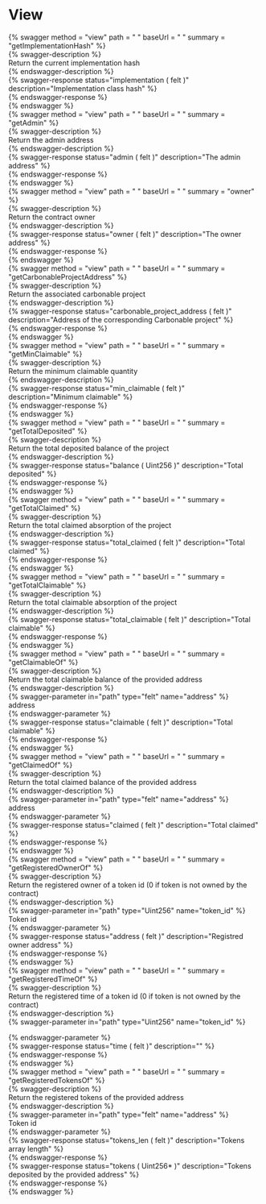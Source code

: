 
View
====
  
{% swagger method = "view" path = " " baseUrl = " " summary = "getImplementationHash" %}  
{% swagger-description %}  
Return the current implementation hash  
{% endswagger-description %}  
{% swagger-response status="implementation ( felt )" description="Implementation class hash" %}  
{% endswagger-response %}  
{% endswagger %}  
{% swagger method = "view" path = " " baseUrl = " " summary = "getAdmin" %}  
{% swagger-description %}  
Return the admin address  
{% endswagger-description %}  
{% swagger-response status="admin ( felt )" description="The admin address" %}  
{% endswagger-response %}  
{% endswagger %}  
{% swagger method = "view" path = " " baseUrl = " " summary = "owner" %}  
{% swagger-description %}  
Return the contract owner  
{% endswagger-description %}  
{% swagger-response status="owner ( felt )" description="The owner address" %}  
{% endswagger-response %}  
{% endswagger %}  
{% swagger method = "view" path = " " baseUrl = " " summary = "getCarbonableProjectAddress" %}  
{% swagger-description %}  
Return the associated carbonable project  
{% endswagger-description %}  
{% swagger-response status="carbonable_project_address ( felt )" description="Address of the corresponding Carbonable project" %}  
{% endswagger-response %}  
{% endswagger %}  
{% swagger method = "view" path = " " baseUrl = " " summary = "getMinClaimable" %}  
{% swagger-description %}  
Return the minimum claimable quantity  
{% endswagger-description %}  
{% swagger-response status="min_claimable ( felt )" description="Minimum claimable" %}  
{% endswagger-response %}  
{% endswagger %}  
{% swagger method = "view" path = " " baseUrl = " " summary = "getTotalDeposited" %}  
{% swagger-description %}  
Return the total deposited balance of the project  
{% endswagger-description %}  
{% swagger-response status="balance ( Uint256 )" description="Total deposited" %}  
{% endswagger-response %}  
{% endswagger %}  
{% swagger method = "view" path = " " baseUrl = " " summary = "getTotalClaimed" %}  
{% swagger-description %}  
Return the total claimed absorption of the project  
{% endswagger-description %}  
{% swagger-response status="total_claimed ( felt )" description="Total claimed" %}  
{% endswagger-response %}  
{% endswagger %}  
{% swagger method = "view" path = " " baseUrl = " " summary = "getTotalClaimable" %}  
{% swagger-description %}  
Return the total claimable absorption of the project  
{% endswagger-description %}  
{% swagger-response status="total_claimable ( felt )" description="Total claimable" %}  
{% endswagger-response %}  
{% endswagger %}  
{% swagger method = "view" path = " " baseUrl = " " summary = "getClaimableOf" %}  
{% swagger-description %}  
Return the total claimable balance of the provided address  
{% endswagger-description %}  
{% swagger-parameter in="path" type="felt" name="address" %}  
address  
{% endswagger-parameter %}  
{% swagger-response status="claimable ( felt )" description="Total claimable" %}  
{% endswagger-response %}  
{% endswagger %}  
{% swagger method = "view" path = " " baseUrl = " " summary = "getClaimedOf" %}  
{% swagger-description %}  
Return the total claimed balance of the provided address  
{% endswagger-description %}  
{% swagger-parameter in="path" type="felt" name="address" %}  
address  
{% endswagger-parameter %}  
{% swagger-response status="claimed ( felt )" description="Total claimed" %}  
{% endswagger-response %}  
{% endswagger %}  
{% swagger method = "view" path = " " baseUrl = " " summary = "getRegisteredOwnerOf" %}  
{% swagger-description %}  
Return the registered owner of a token id (0 if token is not owned by the contract)  
{% endswagger-description %}  
{% swagger-parameter in="path" type="Uint256" name="token_id" %}  
Token id  
{% endswagger-parameter %}  
{% swagger-response status="address ( felt )" description="Registred owner address" %}  
{% endswagger-response %}  
{% endswagger %}  
{% swagger method = "view" path = " " baseUrl = " " summary = "getRegisteredTimeOf" %}  
{% swagger-description %}  
Return the registered time of a token id (0 if token is not owned by the contract)  
{% endswagger-description %}  
{% swagger-parameter in="path" type="Uint256" name="token_id" %}  
  
{% endswagger-parameter %}  
{% swagger-response status="time ( felt )" description="" %}  
{% endswagger-response %}  
{% endswagger %}  
{% swagger method = "view" path = " " baseUrl = " " summary = "getRegisteredTokensOf" %}  
{% swagger-description %}  
Return the registered tokens of the provided address  
{% endswagger-description %}  
{% swagger-parameter in="path" type="felt" name="address" %}  
Token id  
{% endswagger-parameter %}  
{% swagger-response status="tokens_len ( felt )" description="Tokens array length" %}  
{% endswagger-response %}  
{% swagger-response status="tokens ( Uint256* )" description="Tokens deposited by the provided address" %}  
{% endswagger-response %}  
{% endswagger %}